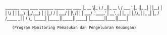 <!DOCTYPE html>
<html lang="en">
<head>
    <meta charset="UTF-8">
    <meta name="viewport" content="width=device-width, initial-scale=1.0">
</head>
<body>
    _______  ____    ____  _______    _____   ___  ____   
    |_   __ \|_   \  /   _||_   __ \  / ___ `.|_  ||_  _|  
     | |__) | |   \/   |    | |__) ||_/___) |  | |_/ /    
     |  ___/  | |\  /| |    |  ___/  .'____.'  |  __'.    
    _| |_    _| |_\/_| |_  _| |_    / /_____  _| |  \ \_  
    |_____|  |_____||_____||_____|   |_______||____||____| 
                                                          
       (Program Monitoring Pemasukan dan Pengeluaran Keuangan) 
    
</body>
</html>